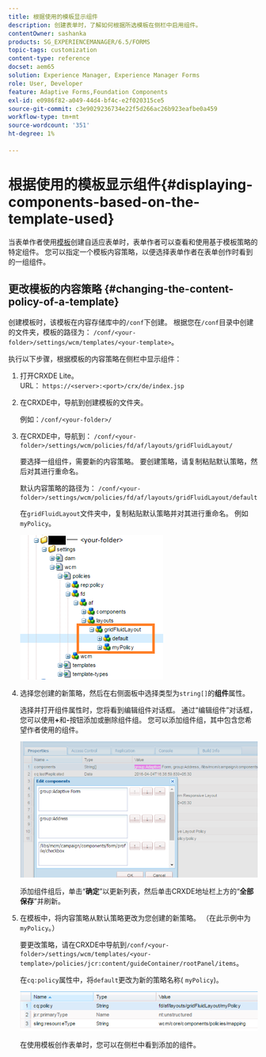 ```yaml
---
title: 根据使用的模板显示组件
description: 创建表单时，了解如何根据所选模板在侧栏中启用组件。
contentOwner: sashanka
products: SG_EXPERIENCEMANAGER/6.5/FORMS
topic-tags: customization
content-type: reference
docset: aem65
solution: Experience Manager, Experience Manager Forms
role: User, Developer
feature: Adaptive Forms,Foundation Components
exl-id: e0986f82-a049-44d4-bf4c-e2f020315ce5
source-git-commit: c3e9029236734e22f5d266ac26b923eafbe0a459
workflow-type: tm+mt
source-wordcount: '351'
ht-degree: 1%

---
```


# 根据使用的模板显示组件{#displaying-components-based-on-the-template-used}

当表单作者使用[模板](../../forms/using/template-editor.md)创建自适应表单时，表单作者可以查看和使用基于模板策略的特定组件。 您可以指定一个模板内容策略，以便选择表单作者在表单创作时看到的一组组件。

## 更改模板的内容策略 {#changing-the-content-policy-of-a-template}

创建模板时，该模板在内容存储库中的`/conf`下创建。 根据您在`/conf`目录中创建的文件夹，模板的路径为： `/conf/<your-folder>/settings/wcm/templates/<your-template>`。

执行以下步骤，根据模板的内容策略在侧栏中显示组件：

1. 打开CRXDE Lite。\
   URL： `https://<server>:<port>/crx/de/index.jsp`
1. 在CRXDE中，导航到创建模板的文件夹。

   例如：`/conf/<your-folder>/`

1. 在CRXDE中，导航到： `/conf/<your-folder>/settings/wcm/policies/fd/af/layouts/gridFluidLayout/`

   要选择一组组件，需要新的内容策略。 要创建策略，请复制粘贴默认策略，然后对其进行重命名。

   默认内容策略的路径为： `/conf/<your-folder>/settings/wcm/policies/fd/af/layouts/gridFluidLayout/default`

   在`gridFluidLayout`文件夹中，复制粘贴默认策略并对其进行重命名。 例如 `myPolicy`。

   ![正在复制默认策略](assets/crx-default1.png)

1. 选择您创建的新策略，然后在右侧面板中选择类型为`string[]`的&#x200B;**组件**&#x200B;属性。

   选择并打开组件属性时，您将看到编辑组件对话框。 通过“编辑组件”对话框，您可以使用&#x200B;**+**&#x200B;和&#x200B;**-**&#x200B;按钮添加或删除组件组。 您可以添加组件组，其中包含您希望作者使用的组件。

   ![在策略中添加或删除组件](assets/add-components-list1.png)

   添加组件组后，单击“**确定**”以更新列表，然后单击CRXDE地址栏上方的“**全部保存**”并刷新。

1. 在模板中，将内容策略从默认策略更改为您创建的新策略。 （在此示例中为`myPolicy`。）

   要更改策略，请在CRXDE中导航到`/conf/<your-folder>/settings/wcm/templates/<your-template>/policies/jcr:content/guideContainer/rootPanel/items`。

   在`cq:policy`属性中，将`default`更改为新的策略名称( `myPolicy`)。

   ![已更新模板内容策略](assets/updated-policy.png)

   在使用模板创作表单时，您可以在侧栏中看到添加的组件。
